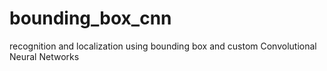 # bounding_box_cnn
recognition and localization using bounding box and custom Convolutional Neural Networks
